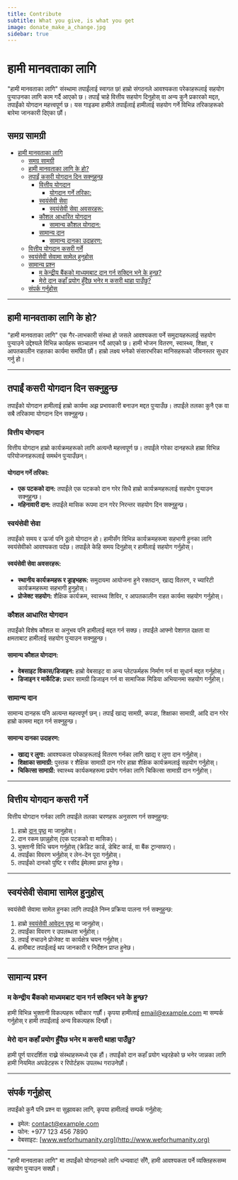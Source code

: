 ```yaml
---
title: Contribute
subtitle: What you give, is what you get
image: donate_make_a_change.jpg
sidebar: true
---
```


# हामी मानवताका लागि

"हामी मानवताका लागि" संस्थामा तपाईंलाई स्वागत छ! हाम्रो संगठनले आवश्यकता परेकाहरूलाई सहयोग पुर्‍याउनका लागि काम गर्दै आएको छ। तपाईं चाहे वित्तीय सहयोग दिनुहोस् वा अन्य कुनै प्रकारको मद्दत, तपाईंको योगदान महत्त्वपूर्ण छ। यस गाइडमा हामीले तपाईंलाई हामीलाई सहयोग गर्ने विभिन्न तरिकाहरूको बारेमा जानकारी दिएका छौं।

## समग्र सामग्री

- [हामी मानवताका लागि](#हामी-मानवताका-लागि)
  - [समग्र सामग्री](#समग्र-सामग्री)
  - [हामी मानवताका लागि के हो?](#हामी-मानवताका-लागि-के-हो)
  - [तपाईं कसरी योगदान दिन सक्नुहुन्छ](#तपाईं-कसरी-योगदान-दिन-सक्नुहुन्छ)
    - [वित्तीय योगदान](#वित्तीय-योगदान)
      - [योगदान गर्ने तरिका:](#योगदान-गर्ने-तरिका)
    - [स्वयंसेवी सेवा](#स्वयंसेवी-सेवा)
      - [स्वयंसेवी सेवा अवसरहरू:](#स्वयंसेवी-सेवा-अवसरहरू)
    - [कौशल आधारित योगदान](#कौशल-आधारित-योगदान)
      - [सामान्य कौशल योगदान:](#सामान्य-कौशल-योगदान)
    - [सामान्य दान](#सामान्य-दान)
      - [सामान्य दानका उदाहरण:](#सामान्य-दानका-उदाहरण)
  - [वित्तीय योगदान कसरी गर्ने](#वित्तीय-योगदान-कसरी-गर्ने)
  - [स्वयंसेवी सेवामा सामेल हुनुहोस्](#स्वयंसेवी-सेवामा-सामेल-हुनुहोस्)
  - [सामान्य प्रश्न](#सामान्य-प्रश्न)
    - [म केन्द्रीय बैंकको माध्यमबाट दान गर्न सक्दिन भने के हुन्छ?](#म-केन्द्रीय-बैंकको-माध्यमबाट-दान-गर्न-सक्दिन-भने-के-हुन्छ)
    - [मेरो दान कहाँ प्रयोग हुँदैछ भनेर म कसरी थाहा पाउँछु?](#मेरो-दान-कहाँ-प्रयोग-हुँदैछ-भनेर-म-कसरी-थाहा-पाउँछु)
  - [संपर्क गर्नुहोस्](#संपर्क-गर्नुहोस्)

---

## हामी मानवताका लागि के हो?

"हामी मानवताका लागि" एक गैर-लाभकारी संस्था हो जसले आवश्यकता पर्ने समुदायहरूलाई सहयोग पुर्‍याउने उद्देश्यले विभिन्न कार्यहरू सञ्चालन गर्दै आएको छ। हामी भोजन वितरण, स्वास्थ्य, शिक्षा, र आपतकालीन राहतका कार्यमा समर्पित छौं। हाम्रो लक्ष्य भनेको संसारभरिका मानिसहरूको जीवनस्तर सुधार गर्नु हो।

---

## तपाईं कसरी योगदान दिन सक्नुहुन्छ

तपाईंको योगदान हामीलाई हाम्रो कार्यमा अझ प्रभावकारी बनाउन मद्दत पुर्‍याउँछ। तपाईंले तलका कुनै एक वा सबै तरिकामा योगदान दिन सक्नुहुन्छ।

### वित्तीय योगदान

वित्तीय योगदान हाम्रो कार्यक्रमहरूको लागि अत्यन्तै महत्त्वपूर्ण छ। तपाईंले गरेका दानहरूले हाम्रा विभिन्न परियोजनाहरूलाई समर्थन पुर्‍याउँछन्।

#### योगदान गर्ने तरिका:
- **एक पटकको दान:** तपाईंले एक पटकको दान गरेर सिधै हाम्रो कार्यक्रमहरूलाई सहयोग पुर्‍याउन सक्नुहुन्छ।
- **महिनावारी दान:** तपाईंले मासिक रूपमा दान गरेर निरन्तर सहयोग दिन सक्नुहुन्छ।

### स्वयंसेवी सेवा

तपाईंको समय र ऊर्जा पनि ठूलो योगदान हो। हामीसँग विभिन्न कार्यक्रमहरूमा सहभागी हुनका लागि स्वयंसेवीको आवश्यकता पर्दछ। तपाईंले केहि समय दिनुहोस् र हामीलाई सहयोग गर्नुहोस्।

#### स्वयंसेवी सेवा अवसरहरू:
- **स्थानीय कार्यक्रमहरू र ड्राइभहरू:** समुदायमा आयोजना हुने रक्तदान, खाद्य वितरण, र च्यारिटी कार्यक्रमहरूमा सहभागी हुनुहोस्।
- **प्रोजेक्ट सहयोग:** शैक्षिक कार्यक्रम, स्वास्थ्य शिविर, र आपतकालीन राहत कार्यमा सहयोग गर्नुहोस्।

### कौशल आधारित योगदान

तपाईंको विशेष कौशल वा अनुभव पनि हामीलाई मद्दत गर्न सक्छ। तपाईंले आफ्नो पेशागत दक्षता वा क्षमताबाट हामीलाई सहयोग पुर्‍याउन सक्नुहुन्छ।

#### सामान्य कौशल योगदान:
- **वेबसाइट विकास/डिजाइन:** हाम्रो वेबसाइट वा अन्य प्लेटफर्महरू निर्माण गर्न वा सुधार्न मद्दत गर्नुहोस्।
- **डिजाइन र मार्केटिङ:** प्रचार सामग्री डिजाइन गर्न वा सामाजिक मिडिया अभियानमा सहयोग गर्नुहोस्।

### सामान्य दान

सामान्य दानहरू पनि अत्यन्त महत्त्वपूर्ण छन्। तपाईं खाद्य सामग्री, कपडा, शिक्षाका सामाग्री, आदि दान गरेर हाम्रो काममा मद्दत गर्न सक्नुहुन्छ।

#### सामान्य दानका उदाहरण:
- **खाद्य र लुगा:** आवश्यकता परेकाहरूलाई वितरण गर्नका लागि खाद्य र लुगा दान गर्नुहोस्।
- **शिक्षाका सामाग्री:** पुस्तक र शैक्षिक सामाग्री दान गरेर हाम्रा शैक्षिक कार्यक्रमलाई सहयोग गर्नुहोस्।
- **चिकित्सा सामाग्री:** स्वास्थ्य कार्यकमहरूमा प्रयोग गर्नका लागि चिकित्सा सामाग्री दान गर्नुहोस्।

---

## वित्तीय योगदान कसरी गर्ने

वित्तीय योगदान गर्नका लागि तपाईंले तलका चरणहरू अनुसरण गर्न सक्नुहुन्छ:

1. हाम्रो [दान पृष्ठ](#) मा जानुहोस्।
2. दान रकम छान्नुहोस् (एक पटकको वा मासिक)।
3. भुक्तानी विधि चयन गर्नुहोस् (क्रेडिट कार्ड, डेबिट कार्ड, वा बैंक ट्रान्सफर)।
4. तपाईंका विवरण भर्नुहोस् र लेन-देन पूरा गर्नुहोस्।
5. तपाईंको दानको पुष्टि र रसीद ईमेलमा प्राप्त हुनेछ।

---

## स्वयंसेवी सेवामा सामेल हुनुहोस्

स्वयंसेवी सेवामा सामेल हुनका लागि तपाईंले निम्न प्रक्रिया पालना गर्न सक्नुहुन्छ:

1. हाम्रो [स्वयंसेवी आवेदन पृष्ठ](#) मा जानुहोस्।
2. तपाईंका विवरण र उपलब्धता भर्नुहोस्।
3. तपाईं रुचाउने प्रोजेक्ट वा कार्यक्षेत्र चयन गर्नुहोस्।
4. हामीबाट तपाईंलाई थप जानकारी र निर्देशन प्राप्त हुनेछ।

---

## सामान्य प्रश्न

### म केन्द्रीय बैंकको माध्यमबाट दान गर्न सक्दिन भने के हुन्छ?

हामी विभिन्न भुक्तानी विकल्पहरू स्वीकार गर्छौं। कृपया हामीलाई [email@example.com](mailto:email@example.com) मा सम्पर्क गर्नुहोस् र हामी तपाईंलाई अन्य विकल्पहरू दिन्छौं।

### मेरो दान कहाँ प्रयोग हुँदैछ भनेर म कसरी थाहा पाउँछु?

हामी पूर्ण पारदर्शिता राख्ने संस्थाहरूमध्ये एक हौं। तपाईंको दान कहाँ प्रयोग भइरहेको छ भनेर जान्नका लागि हामी नियमित अपडेटहरू र रिपोर्टहरू उपलब्ध गराउनेछौं।

---

## संपर्क गर्नुहोस्

तपाईंको कुनै पनि प्रश्न वा सुझावका लागि, कृपया हामीलाई सम्पर्क गर्नुहोस्:

- इमेल: [contact@example.com](mailto:contact@example.com)
- फोन: +977 123 456 7890
- वेबसाइट: [www.weforhumanity.org](http://www.weforhumanity.org)

---

"हामी मानवताका लागि" मा तपाईंको योगदानको लागि धन्यवाद! सँगै, हामी आवश्यकता पर्ने व्यक्तिहरूसम्म सहयोग पुर्‍याउन सक्छौं।
